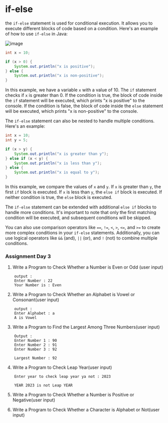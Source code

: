 
# if-else

the `if-else` statement is used for conditional execution. It allows you to execute different blocks of code based on a condition. Here's an example of how to use `if-else` in Java:

![image](https://github.com/Pankaj-Str/Learn-JAVA-SE/assets/36913690/93d4005b-d143-44a5-a4b9-336414562cb2)

```java
int x = 10;

if (x > 0) {
    System.out.println("x is positive");
} else {
    System.out.println("x is non-positive");
}
```

In this example, we have a variable `x` with a value of 10. The `if` statement checks if `x` is greater than 0. If the condition is true, the block of code inside the `if` statement will be executed, which prints "x is positive" to the console. If the condition is false, the block of code inside the `else` statement will be executed, which prints "x is non-positive" to the console.

The `if-else` statement can also be nested to handle multiple conditions. Here's an example:

```java
int x = 10;
int y = 5;

if (x > y) {
    System.out.println("x is greater than y");
} else if (x < y) {
    System.out.println("x is less than y");
} else {
    System.out.println("x is equal to y");
}
```

In this example, we compare the values of `x` and `y`. If `x` is greater than `y`, the first `if` block is executed. If `x` is less than `y`, the `else if` block is executed. If neither condition is true, the `else` block is executed.

The `if-else` statement can be extended with additional `else if` blocks to handle more conditions. It's important to note that only the first matching condition will be executed, and subsequent conditions will be skipped.

You can also use comparison operators like `==`, `!=`, `<`, `>`, `<=`, and `>=` to create more complex conditions in your `if-else` statements. Additionally, you can use logical operators like `&&` (and), `||` (or), and `!` (not) to combine multiple conditions.



###  Assignment Day 3
1. Write a  Program to Check Whether a Number is Even or Odd (user input)

```
    output : 
    Enter Number : 22
    Your Number is : Even

```
2. Write a  Program to Check Whether an Alphabet is Vowel or Consonant(user input)

```
    output : 
    Enter Alphabet : a
    A is Vowel

```
3. Write a  Program to Find the Largest Among Three Numbers(user input)

```
    Output :
    Enter Number 1 : 90
    Enter Number 2 : 91
    Enter Number 3 : 92

    Largest Number : 92

```
4. Write a  Program to Check Leap Year(user input)

```
    Enter year to check leap year ya not : 2023

    YEAR 2023 is not Leap YEAR

```
5. Write a  Program to Check Whether a Number is Positive or Negative(user input)

6. Write a  Program to Check Whether a Character is Alphabet or Not(user input)

